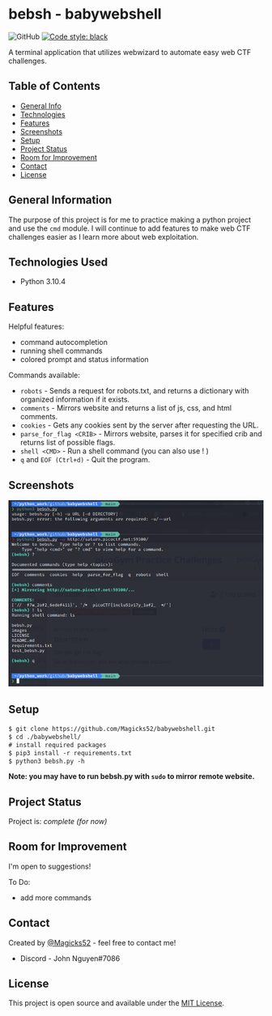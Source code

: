 # bebsh - babywebshell
![GitHub](https://img.shields.io/github/license/Magicks52/babywebshell)
[![Code style: black](https://img.shields.io/badge/code%20style-black-000000.svg)](https://github.com/psf/black)

A terminal application that utilizes webwizard to automate easy web CTF challenges.

## Table of Contents
* [General Info](#general-information)
* [Technologies](#technologies)
* [Features](#features)
* [Screenshots](#screenshots)
* [Setup](#setup)
* [Project Status](#project-status)
* [Room for Improvement](#room-for-improvement)
* [Contact](#contact)
* [License](#license)

## General Information
The purpose of this project is for me to practice making a python project and use the `cmd` module. I will continue to add features to make web CTF challenges easier as I learn more about web exploitation.

## Technologies Used
- Python 3.10.4

## Features
Helpful features:
- command autocompletion
- running shell commands
- colored prompt and status information

Commands available:
- `robots` - Sends a request for robots.txt, and returns a dictionary with organized information if it exists.
- `comments` - Mirrors website and returns a list of js, css, and html comments.
- `cookies` - Gets any cookies sent by the server after requesting the URL.
- `parse_for_flag <CRIB>` - Mirrors website, parses it for specified crib and returns list of possible flags.
- `shell <CMD>` - Run a shell command (you can also use ! <CMD>)
- `q` and `EOF (Ctrl+d)` - Quit the program.

## Screenshots
![PicoCTF Example](./images/bebsh_demo.png)

## Setup
```
$ git clone https://github.com/Magicks52/babywebshell.git
$ cd ./babywebshell/
# install required packages
$ pip3 install -r requirements.txt
$ python3 bebsh.py -h
```
**Note: you may have to run bebsh.py with `sudo` to mirror remote website.**

## Project Status
Project is: _complete (for now)_

## Room for Improvement
I'm open to suggestions!

To Do:
- add more commands

## Contact
Created by [@Magicks52](https://github.com/Magicks52) - feel free to contact me!
- Discord - John Nguyen#7086

## License
This project is open source and available under the [MIT License](./LICENSE).